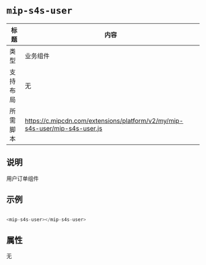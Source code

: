 # `mip-s4s-user`

标题|内容
----|----
类型|业务组件
支持布局|无
所需脚本|https://c.mipcdn.com/extensions/platform/v2/my/mip-s4s-user/mip-s4s-user.js

## 说明

用户订单组件

## 示例

```js

<mip-s4s-user></mip-s4s-user>

```

## 属性

无
